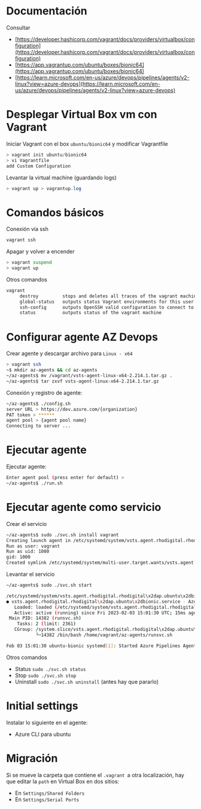 # Documentación

Consultar

- [https://developer.hashicorp.com/vagrant/docs/providers/virtualbox/configuration](https://developer.hashicorp.com/vagrant/docs/providers/virtualbox/configuration)
- [https://app.vagrantup.com/ubuntu/boxes/bionic64](https://app.vagrantup.com/ubuntu/boxes/bionic64)
- [https://learn.microsoft.com/en-us/azure/devops/pipelines/agents/v2-linux?view=azure-devops](https://learn.microsoft.com/en-us/azure/devops/pipelines/agents/v2-linux?view=azure-devops)

# Desplegar Virtual Box vm con Vagrant

Iniciar Vagrant con el box `ubuntu/bionic64` y modificar Vagrantfile

```powershell
> vagrant init ubuntu/bionic64
> vi Vagrantfile
add Custom Configuration
```

Levantar la virtual machine (guardando logs)

```powershell
> vagrant up > vagrantup.log
```

# Comandos básicos

Conexión vía ssh

```bash
vagrant ssh
```

Apagar y volver a encender

```bash
> vagrant suspend
> vagrant up
```

Otros comandos

```md
vagrant
     destroy         stops and deletes all traces of the vagrant machine
     global-status   outputs status Vagrant environments for this user
     ssh-config      outputs OpenSSH valid configuration to connect to the machine
     status          outputs status of the vagrant machine
```

# Configurar agente AZ Devops

Crear agente y descargar archivo para `Linux - x64`

```bash
> vagrant ssh
~$ mkdir az-agents && cd az-agents
~/az-agents$ mv /vagrant/vsts-agent-linux-x64-2.214.1.tar.gz .
~/az-agents$ tar zxvf vsts-agent-linux-x64-2.214.1.tar.gz
```

Conexión y registro de agente:

```bash
~/az-agents$ ./config.sh
server URL > https://dev.azure.com/{organization}
PAT token > ******
agent pool > {agent pool name}
Connecting to server ...
```

# Ejecutar agente

Ejecutar agente:

```bash
Enter agent pool (press enter for default) > 
~/az-agents$ ./run.sh
```

# Ejecutar agente como servicio

Crear el servicio

```bash
~/az-agents$ sudo ./svc.sh install vagrant
Creating launch agent in /etc/systemd/system/vsts.agent.rhodigital.rhodigital\x2dap.ubuntu\x2dbionic.service
Run as user: vagrant
Run as uid: 1000
gid: 1000
Created symlink /etc/systemd/system/multi-user.target.wants/vsts.agent.rhodigital.rhodigital\x2dap.ubuntu\x2dbionic.service → /etc/systemd/system/vsts.agent.rhodigital.rhodigital\x2dap.ubuntu\x2dbionic.service.
```

Levantar el servicio

```bash
~/az-agents$ sudo ./svc.sh start

/etc/systemd/system/vsts.agent.rhodigital.rhodigital\x2dap.ubuntu\x2dbionic.service
● vsts.agent.rhodigital.rhodigital\x2dap.ubuntu\x2dbionic.service - Azure Pipelines Agent (rhodigital.rhodigital-ap.ubuntu-bionic)
   Loaded: loaded (/etc/systemd/system/vsts.agent.rhodigital.rhodigital\x2dap.ubuntu\x2dbionic.service; enabled; vendor preset: enabled)
   Active: active (running) since Fri 2023-02-03 15:01:30 UTC; 15ms ago
 Main PID: 14382 (runsvc.sh)
    Tasks: 2 (limit: 2361)
   CGroup: /system.slice/vsts.agent.rhodigital.rhodigital\x2dap.ubuntu\x2dbionic.service
           └─14382 /bin/bash /home/vagrant/az-agents/runsvc.sh

Feb 03 15:01:30 ubuntu-bionic systemd[1]: Started Azure Pipelines Agent (rhodigital.rhodigital-ap.ubuntu-bionic).
```

Otros comandos

- Status `sudo ./svc.sh status`
- Stop `sudo ./svc.sh stop`
- Uninstall `sudo ./svc.sh uninstall` (antes hay que pararlo)

# Initial settings

Instalar lo siguiente en el agente:

- Azure CLI para ubuntu

# Migración

Si se mueve la carpeta que contiene el `.vagrant `a otra localización, hay que editar la `path` en Virtual Box en dos sitios:

- En `Settings/Shared Folders`
- En `Settings/Serial Ports`
